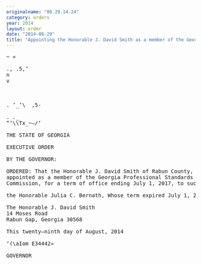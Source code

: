 ```yaml
---
originalname: "08.29.14.24"
category: orders
year: 2014
layout: order
date: "2014-08-29"
title: "Appointing the Honorable J. David Smith as a member of the Georgia Professional Standards Commission"
---
```

<pre>
~ «

., .5,‘
n
v

  

. ‘_‘\  ,5-

. ._
“‘\\Tx_~—/‘

THE STATE OF GEORGIA

EXECUTIVE ORDER

BY THE GOVERNOR:

ORDERED: That the Honorable J. David Smith of Rabun County, Georgia, is
appointed as a member of the Georgia Professional Standards
Commission, for a term of office ending July 1, 2017, to succeed

the Honorable Julia C. Bernath, Whose term expired July 1, 2014.

The Honorable J. David Smith
14 Moses Road
Rabun Gap, Georgia 30568

This twenty—ninth day of August, 2014

‘(\aIom E34442»

GOVERNOR

</pre>

